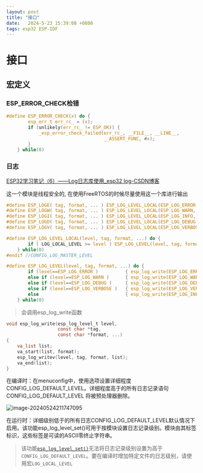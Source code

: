 ```yaml
---
layout: post
title: "接口" 
date:   2024-5-23 15:39:08 +0800
tags: esp32 ESP-IDF
---
```


# 接口

## 宏定义

### ESP_ERROR_CHECK检错

```c
#define ESP_ERROR_CHECK(x) do {                                         \
        esp_err_t err_rc_ = (x);                                        \
        if (unlikely(err_rc_ != ESP_OK)) {                              \
            _esp_error_check_failed(err_rc_, __FILE__, __LINE__,        \
                                    __ASSERT_FUNC, #x);                 \
        }                                                               \
    } while(0)
```

### 日志

[ESP32学习笔记（6）——Log日志库使用_esp32 log-CSDN博客](https://blog.csdn.net/qq_36347513/article/details/115913430)

这一个模块是线程安全的, 在使用FreeRTOS的时候尽量使用这一个库进行输出

```c
#define ESP_LOGE( tag, format, ... ) ESP_LOG_LEVEL_LOCAL(ESP_LOG_ERROR,   tag, format, ##__VA_ARGS__)
#define ESP_LOGW( tag, format, ... ) ESP_LOG_LEVEL_LOCAL(ESP_LOG_WARN,    tag, format, ##__VA_ARGS__)
#define ESP_LOGI( tag, format, ... ) ESP_LOG_LEVEL_LOCAL(ESP_LOG_INFO,    tag, format, ##__VA_ARGS__)
#define ESP_LOGD( tag, format, ... ) ESP_LOG_LEVEL_LOCAL(ESP_LOG_DEBUG,   tag, format, ##__VA_ARGS__)
#define ESP_LOGV( tag, format, ... ) ESP_LOG_LEVEL_LOCAL(ESP_LOG_VERBOSE, tag, format, ##__VA_ARGS__)
```

```c
#define ESP_LOG_LEVEL_LOCAL(level, tag, format, ...) do {               \
        if ( LOG_LOCAL_LEVEL >= level ) ESP_LOG_LEVEL(level, tag, format, ##__VA_ARGS__); \
    } while(0)
#endif //CONFIG_LOG_MASTER_LEVEL
```

```c
#define ESP_LOG_LEVEL(level, tag, format, ...) do {                     \
        if (level==ESP_LOG_ERROR )          { esp_log_write(ESP_LOG_ERROR,      tag, LOG_FORMAT(E, format), esp_log_timestamp(), tag, ##__VA_ARGS__); } \
        else if (level==ESP_LOG_WARN )      { esp_log_write(ESP_LOG_WARN,       tag, LOG_FORMAT(W, format), esp_log_timestamp(), tag, ##__VA_ARGS__); } \
        else if (level==ESP_LOG_DEBUG )     { esp_log_write(ESP_LOG_DEBUG,      tag, LOG_FORMAT(D, format), esp_log_timestamp(), tag, ##__VA_ARGS__); } \
        else if (level==ESP_LOG_VERBOSE )   { esp_log_write(ESP_LOG_VERBOSE,    tag, LOG_FORMAT(V, format), esp_log_timestamp(), tag, ##__VA_ARGS__); } \
        else                                { esp_log_write(ESP_LOG_INFO,       tag, LOG_FORMAT(I, format), esp_log_timestamp(), tag, ##__VA_ARGS__); } \
    } while(0)
```

> 会调用esp_log_write函数

```c
void esp_log_write(esp_log_level_t level,
                   const char *tag,
                   const char *format, ...)
{
    va_list list;
    va_start(list, format);
    esp_log_writev(level, tag, format, list);
    va_end(list);
}
```

在编译时：在menuconfig中，使用选项设置详细程度CONFIG_LOG_DEFAULT_LEVEL。详细程度高于的所有日志记录语句CONFIG_LOG_DEFAULT_LEVEL 将被预处理器删除。

![image-20240524211747095](https://picture-01-1316374204.cos.ap-beijing.myqcloud.com/image/202405242117181.png)

在运行时：详细级别低于的所有日志CONFIG_LOG_DEFAULT_LEVEL默认情况下启用。该功能esp_log_level_set()可用于按模块设置日志记录级别。模块由其标签标识，这些标签是可读的ASCII零终止字符串。

> 该功能[`esp_log_level_set()`](https://docs.espressif.com/projects/esp-idf/en/latest/esp32/api-reference/system/log.html#_CPPv417esp_log_level_setPKc15esp_log_level_t)无法将日志记录级别设置为高于`CONFIG_LOG_DEFAULT_LEVEL`。要在编译时增加特定文件的日志级别，请使用宏`LOG_LOCAL_LEVEL`
